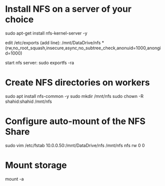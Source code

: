 # Install NFS on a server of your choice
 
sudo apt-get install nfs-kernel-server -y

edit /etc/exports (add line):
/mnt/DataDrive/nfs *(rw,no_root_squash,insecure,async,no_subtree_check,anonuid=1000,anongid=1000)

start nfs server:
sudo exportfs -ra

# Create NFS directories on workers

sudo apt install nfs-common -y
sudo mkdir /mnt/nfs
sudo chown -R shahid:shahid /mnt/nfs

# Configure auto-mount of the NFS Share

sudo vim /etc/fstab
10.0.0.50:/mnt/DataDrive/nfs   /mnt/nfs   nfs    rw  0  0

# Mount storage 

mount -a